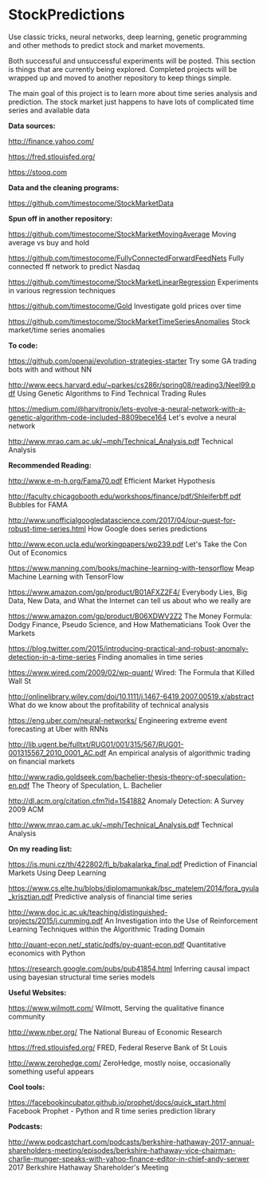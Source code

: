 # StockPredictions
Use classic tricks, neural networks, deep learning, genetic programming and other methods to predict stock and market movements.

Both successful and unsuccessful experiments will be posted. This section is things that are currently being explored. Completed projects will be wrapped up and moved to another repository to keep things simple.

The main goal of this project is to learn more about time series analysis and prediction. The stock market just happens to have lots of complicated time series and available data



<b>Data sources:</b>

http://finance.yahoo.com/

https://fred.stlouisfed.org/

https://stooq.com



<b>Data and the cleaning programs:</b>

https://github.com/timestocome/StockMarketData 



<b>Spun off in another repository:</b> 

https://github.com/timestocome/StockMarketMovingAverage  Moving average vs buy and hold 

https://github.com/timestocome/FullyConnectedForwardFeedNets Fully connected ff network to predict Nasdaq

https://github.com/timestocome/StockMarketLinearRegression  Experiments in various regression techniques 

https://github.com/timestocome/Gold Investigate gold prices over time

https://github.com/timestocome/StockMarketTimeSeriesAnomalies Stock market/time series anomalies





<b>To code:</b>

https://github.com/openai/evolution-strategies-starter  Try some GA trading bots with and without NN 

http://www.eecs.harvard.edu/~parkes/cs286r/spring08/reading3/Neel99.pdf Using Genetic Algorithms to Find Technical Trading Rules

https://medium.com/@harvitronix/lets-evolve-a-neural-network-with-a-genetic-algorithm-code-included-8809bece164 Let's evolve a neural network 

http://www.mrao.cam.ac.uk/~mph/Technical_Analysis.pdf Technical Analysis



<b>Recommended Reading:</b> 

http://www.e-m-h.org/Fama70.pdf  Efficient Market Hypothesis 

http://faculty.chicagobooth.edu/workshops/finance/pdf/Shleiferbff.pdf Bubbles for FAMA

http://www.unofficialgoogledatascience.com/2017/04/our-quest-for-robust-time-series.html  How Google does series predictions

http://www.econ.ucla.edu/workingpapers/wp239.pdf Let's Take the Con Out of Economics


https://www.manning.com/books/machine-learning-with-tensorflow Meap Machine Learning with TensorFlow

https://www.amazon.com/gp/product/B01AFXZ2F4/ Everybody Lies, Big Data, New Data, and What the Internet can tell us about who we really are

https://www.amazon.com/gp/product/B06XDWV2Z2 The Money Formula: Dodgy Finance, Pseudo Science, and How Mathematicians Took Over the Markets

https://blog.twitter.com/2015/introducing-practical-and-robust-anomaly-detection-in-a-time-series Finding anomalies in time series 

https://www.wired.com/2009/02/wp-quant/ Wired: The Formula that Killed Wall St

http://onlinelibrary.wiley.com/doi/10.1111/j.1467-6419.2007.00519.x/abstract What do we know about the profitability of technical analysis

https://eng.uber.com/neural-networks/ Engineering extreme event forecasting at Uber with RNNs

http://lib.ugent.be/fulltxt/RUG01/001/315/567/RUG01-001315567_2010_0001_AC.pdf An empirical analysis of algorithmic trading on financial markets 

http://www.radio.goldseek.com/bachelier-thesis-theory-of-speculation-en.pdf The Theory of Speculation, L. Bachelier

http://dl.acm.org/citation.cfm?id=1541882 Anomaly Detection: A Survey 2009 ACM 

http://www.mrao.cam.ac.uk/~mph/Technical_Analysis.pdf Technical Analysis


<b>On my reading list:</b>

https://is.muni.cz/th/422802/fi_b/bakalarka_final.pdf Prediction of Financial Markets Using Deep Learning

https://www.cs.elte.hu/blobs/diplomamunkak/bsc_matelem/2014/fora_gyula_krisztian.pdf  Predictive analysis of financial time series 

http://www.doc.ic.ac.uk/teaching/distinguished-projects/2015/j.cumming.pdf  An Investigation into the Use of Reinforcement Learning Techniques within the Algorithmic Trading Domain 

http://quant-econ.net/_static/pdfs/py-quant-econ.pdf  Quantitative economics with Python 

https://research.google.com/pubs/pub41854.html Inferring causal impact using bayesian structural time series models




<b>Useful Websites:</b>

https://www.wilmott.com/ Wilmott, Serving the qualitative finance community

http://www.nber.org/ The National Bureau of Economic Research 

https://fred.stlouisfed.org/ FRED, Federal Reserve Bank of St Louis

http://www.zerohedge.com/ ZeroHedge, mostly noise, occasionally something useful appears


<b>Cool tools:</b>

https://facebookincubator.github.io/prophet/docs/quick_start.html Facebook Prophet - Python and R time series prediction library


<b>Podcasts:</b>

http://www.podcastchart.com/podcasts/berkshire-hathaway-2017-annual-shareholders-meeting/episodes/berkshire-hathaway-vice-chairman-charlie-munger-speaks-with-yahoo-finance-editor-in-chief-andy-serwer 2017 Berkshire Hathaway Shareholder's Meeting



